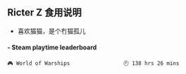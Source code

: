 ## Ricter Z 食用说明
- 喜欢猫猫，是个冇猫孤儿

<!-- steam-box start -->
#### - Steam playtime leaderboard
```text
🎮 World of Warships                 🕘 138 hrs 26 mins
```
<!-- Powered by https://github.com/YouEclipse/steam-box . -->
<!-- steam-box end -->
